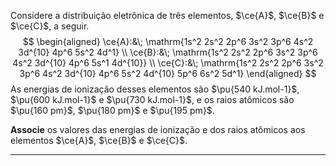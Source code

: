 Considere a distribuição eletrônica de três elementos, $\ce{A}$, $\ce{B}$ e $\ce{C}$, a seguir.
$$
\begin{aligned}
    \ce{A}:&\; \mathrm{1s^2 2s^2 2p^6 3s^2 3p^6 4s^2 3d^{10} 4p^6 5s^2 4d^1} \\
    \ce{B}:&\; \mathrm{1s^2 2s^2 2p^6 3s^2 3p^6 4s^2 3d^{10} 4p^6 5s^1 4d^{10}} \\
    \ce{C}:&\; \mathrm{1s^2 2s^2 2p^6 3s^2 3p^6 4s^2 3d^{10} 4p^6 5s^2 4d^{10} 5p^6 6s^2 5d^1} 
\end{aligned}
$$
As energias de ionização desses elementos são $\pu{540 kJ.mol-1}$, $\pu{600 kJ.mol-1}$ e $\pu{730 kJ.mol-1}$, e os raios atômicos são $\pu{160 pm}$, $\pu{180 pm}$ e $\pu{195 pm}$.

**Associe** os valores das energias de ionização e dos raios atômicos aos elementos $\ce{A}$, $\ce{B}$ e $\ce{C}$.

---

